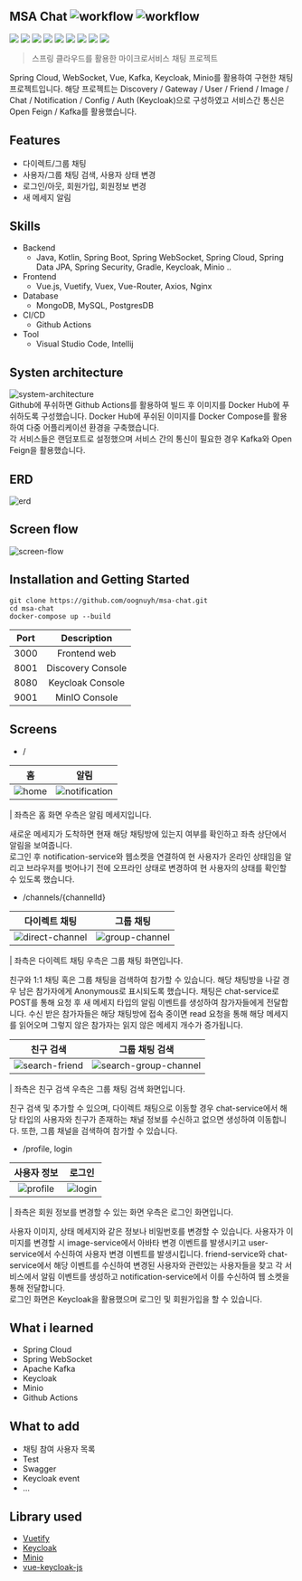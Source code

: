 ## MSA Chat ![workflow](https://github.com/oognuyh/msa-chat/actions/workflows/backend.yml/badge.svg) ![workflow](https://github.com/oognuyh/msa-chat/actions/workflows/frontend.yml/badge.svg)
<img src="https://img.shields.io/badge/Vue.js-4FC08D.svg?&style=for-the-badge&logo=Vue.js&logoColor=white"> <img src="https://img.shields.io/badge/Spring Boot-6DB33F.svg?&style=for-the-badge&logo=SpringBoot&logoColor=white"> <img src="https://img.shields.io/badge/MongoDB-47A248.svg?&style=for-the-badge&logo=MongoDB&logoColor=white"> <img src="https://img.shields.io/badge/NGINX-009639.svg?&style=for-the-badge&logo=NGINX&logoColor=white">  <img src="https://img.shields.io/badge/GitHub Actions-2088FF.svg?&style=for-the-badge&logo=GitHubActions&logoColor=white"> <img src="https://img.shields.io/badge/Docker-2496ED.svg?&style=for-the-badge&logo=Docker&logoColor=white"> <img src="https://img.shields.io/badge/Visual Studio Code-007ACC.svg?&style=for-the-badge&logo=VisualStudioCode&logoColor=white"> <img src="https://img.shields.io/badge/Vuetify-1867C0.svg?&style=for-the-badge&logo=Vuetify&logoColor=white"> <img src="https://img.shields.io/badge/Apache Kafka-231F20.svg?&style=for-the-badge&logo=ApacheKafka&logoColor=white"> 

> 스프링 클라우드를 활용한 마이크로서비스 채팅 프로젝트

Spring Cloud, WebSocket, Vue, Kafka, Keycloak, Minio를 활용하여 구현한 채팅 프로젝트입니다. 해당 프로젝트는 Discovery / Gateway / User / Friend / Image / Chat / Notification / Config / Auth (Keycloak)으로 구성하였고 서비스간 통신은 Open Feign / Kafka를 활용했습니다. 

## Features
- 다이렉트/그룹 채팅
- 사용자/그룹 채팅 검색, 사용자 상태 변경
- 로그인/아웃, 회원가입, 회원정보 변경
- 새 메세지 알림

## Skills
- Backend
    - Java, Kotlin, Spring Boot, Spring WebSocket, Spring Cloud, Spring Data JPA, Spring Security, Gradle, Keycloak, Minio ..
- Frontend
    - Vue.js, Vuetify, Vuex, Vue-Router, Axios, Nginx
- Database
    - MongoDB, MySQL, PostgresDB
- CI/CD
    - Github Actions
- Tool
    - Visual Studio Code, Intellij

## Systen architecture
![system-architecture](https://raw.githubusercontent.com/oognuyh/msa-chat/master/images/system-architecture.png)  
Github에 푸쉬하면 Github Actions를 활용하여 빌드 후 이미지를 Docker Hub에 푸쉬하도록 구성했습니다. Docker Hub에 푸쉬된 이미지를 Docker Compose를 활용하여 다중 어플리케이션 환경을 구축했습니다.  
각 서비스들은 랜덤포트로 설정했으며 서비스 간의 통신이 필요한 경우 Kafka와 Open Feign을 활용했습니다.

## ERD
![erd](https://raw.githubusercontent.com/oognuyh/msa-chat/master/images/erd.png)  

## Screen flow
![screen-flow](https://raw.githubusercontent.com/oognuyh/msa-chat/master/images/screen-flow.png)  

## Installation and Getting Started
```
git clone https://github.com/oognuyh/msa-chat.git
cd msa-chat
docker-compose up --build
```

| Port | Description |
|:-:|:-:|
| 3000 | Frontend web |
| 8001 | Discovery Console |
| 8080 | Keycloak Console |
| 9001 | MinIO Console |

## Screens
- /

| 홈 | 알림 |
|:---:|:---:|
|![home](https://raw.githubusercontent.com/oognuyh/msa-chat/master/images/home.png)|![notification](https://raw.githubusercontent.com/oognuyh/msa-chat/master/images/notification.png)|

| 좌측은 홈 화면 우측은 알림 메세지입니다.

새로운 메세지가 도착하면 현재 해당 채팅방에 있는지 여부를 확인하고 좌측 상단에서 알림을 보여줍니다.  
로그인 후 notification-service와 웹소켓을 연결하여 현 사용자가 온라인 상태임을 알리고 브라우저를 벗어나기 전에 오프라인 상태로 변경하여 현 사용자의 상태를 확인할 수 있도록 했습니다. 

- /channels/{channelId}

| 다이렉트 채팅 | 그룹 채팅 |
|:---:|:---:|
|![direct-channel](https://raw.githubusercontent.com/oognuyh/msa-chat/master/images/direct-channel.png)|![group-channel](https://raw.githubusercontent.com/oognuyh/msa-chat/master/images/group-channel.png)|

| 좌측은 다이렉트 채팅 우측은 그룹 채팅 화면입니다.

친구와 1:1 채팅 혹은 그룹 채팅을 검색하여 참가할 수 있습니다. 해당 채팅방을 나갈 경우 남은 참가자에게 Anonymous로 표시되도록 했습니다. 채팅은 chat-service로 POST를 통해 요청 후 새 메세지 타입의 알림 이벤트를 생성하여 참가자들에게 전달합니다. 수신 받은 참가자들은 해당 채팅방에 접속 중이면 read 요청을 통해 해당 메세지를 읽어오며 그렇지 않은 참가자는 읽지 않은 메세지 개수가 증가됩니다.

| 친구 검색 | 그룹 채팅 검색 |
|:---:|:---:|
|![search-friend](https://raw.githubusercontent.com/oognuyh/msa-chat/master/images/search-friend.png)|![search-group-channel](https://raw.githubusercontent.com/oognuyh/msa-chat/master/images/search-group-channel.png)|

| 좌측은 친구 검색 우측은 그룹 채팅 검색 화면입니다.

친구 검색 및 추가할 수 있으며, 다이렉트 채팅으로 이동할 경우 chat-service에서 해당 타입의 사용자와 친구가 존재하는 채널 정보를 수신하고 없으면 생성하여 이동합니다. 또한, 그룹 채널을 검색하여 참가할 수 있습니다.

- /profile, login

| 사용자 정보 | 로그인 |
|:---:|:---:|
|![profile](https://raw.githubusercontent.com/oognuyh/msa-chat/master/images/profile.png)|![login](https://raw.githubusercontent.com/oognuyh/msa-chat/master/images/login.png)|

| 좌측은 회원 정보를 변경할 수 있는 화면 우측은 로그인 화면입니다.

사용자 이미지, 상태 메세지와 같은 정보나 비밀번호를 변경할 수 있습니다.
사용자가 이미지를 변경할 시 image-service에서 아바타 변경 이벤트를 발생시키고 user-service에서 수신하여 사용자 변경 이벤트를 발생시킵니다. friend-service와 chat-service에서 해당 이벤트를 수신하여 변경된 사용자와 관련있는 사용자들을 찾고 각 서비스에서 알림 이벤트를 생성하고 notification-service에서 이를 수신하여 웹 소켓을 통해 전달합니다.  
로그인 화면은 Keycloak을 활용했으며 로그인 및 회원가입을 할 수 있습니다.

## What i learned
- Spring Cloud
- Spring WebSocket
- Apache Kafka
- Keycloak
- Minio
- Github Actions

## What to add
- 채팅 참여 사용자 목록
- Test
- Swagger
- Keycloak event
- ...

## Library used
- [Vuetify](https://vuetifyjs.com)
- [Keycloak](https://keycloak.org)
- [Minio](https://min.io)
- [vue-keycloak-js](https://github.com/dsb-norge/vue-keycloak-js)
